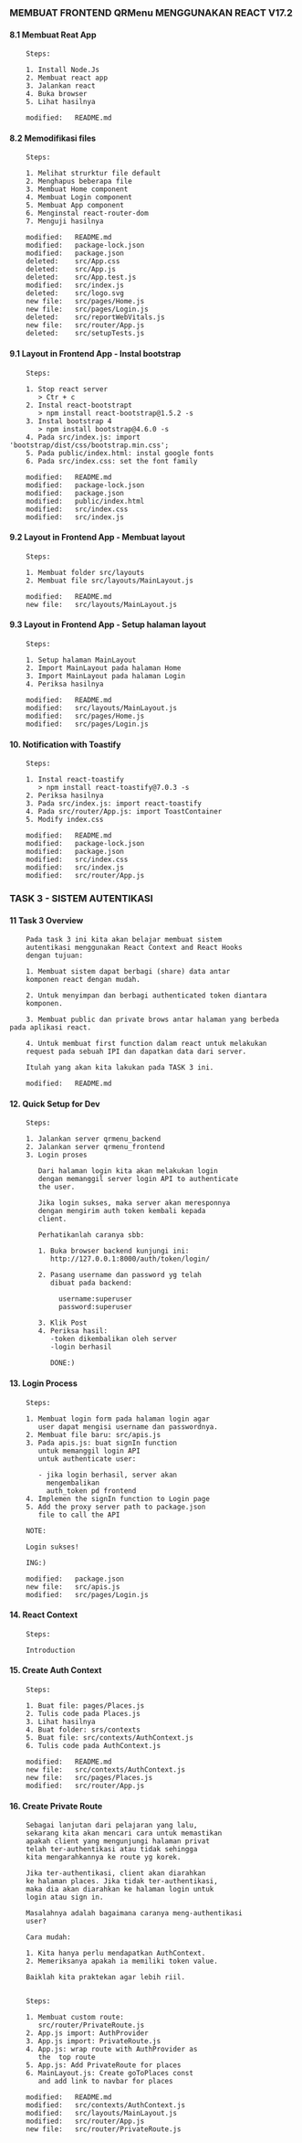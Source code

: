 ### MEMBUAT FRONTEND QRMenu MENGGUNAKAN REACT V17.2

#### 8.1 Membuat Reat App

        Steps:

        1. Install Node.Js
        2. Membuat react app
        3. Jalankan react
        4. Buka browser
        5. Lihat hasilnya

        modified:   README.md

#### 8.2 Memodifikasi files

        Steps:

        1. Melihat strurktur file default
        2. Menghapus beberapa file
        3. Membuat Home component
        4. Membuat Login component
        5. Membuat App component
        6. Menginstal react-router-dom
        7. Menguji hasilnya

        modified:   README.md
        modified:   package-lock.json
        modified:   package.json
        deleted:    src/App.css
        deleted:    src/App.js
        deleted:    src/App.test.js
        modified:   src/index.js
        deleted:    src/logo.svg
        new file:   src/pages/Home.js
        new file:   src/pages/Login.js
        deleted:    src/reportWebVitals.js
        new file:   src/router/App.js
        deleted:    src/setupTests.js

#### 9.1 Layout in Frontend App - Instal bootstrap

        Steps:

        1. Stop react server
           > Ctr + c
        2. Instal react-bootstrapt
           > npm install react-bootstrap@1.5.2 -s
        3. Instal bootstrap 4
           > npm install bootstrap@4.6.0 -s
        4. Pada src/index.js: import 'bootstrap/dist/css/bootstrap.min.css';
        5. Pada public/index.html: instal google fonts
        6. Pada src/index.css: set the font family

        modified:   README.md
        modified:   package-lock.json
        modified:   package.json
        modified:   public/index.html
        modified:   src/index.css
        modified:   src/index.js

#### 9.2 Layout in Frontend App - Membuat layout

        Steps:

        1. Membuat folder src/layouts
        2. Membuat file src/layouts/MainLayout.js

        modified:   README.md
        new file:   src/layouts/MainLayout.js

#### 9.3 Layout in Frontend App - Setup halaman layout

        Steps:

        1. Setup halaman MainLayout
        2. Import MainLayout pada halaman Home
        3. Import MainLayout pada halaman Login
        4. Periksa hasilnya

        modified:   README.md
        modified:   src/layouts/MainLayout.js
        modified:   src/pages/Home.js
        modified:   src/pages/Login.js

#### 10. Notification with Toastify

        Steps:

        1. Instal react-toastify
           > npm install react-toastify@7.0.3 -s
        2. Periksa hasilnya
        3. Pada src/index.js: import react-toastify
        4. Pada src/router/App.js: import ToastContainer
        5. Modify index.css

        modified:   README.md
        modified:   package-lock.json
        modified:   package.json
        modified:   src/index.css
        modified:   src/index.js
        modified:   src/router/App.js

### TASK 3 - SISTEM AUTENTIKASI

#### 11 Task 3 Overview

        Pada task 3 ini kita akan belajar membuat sistem
        autentikasi menggunakan React Context and React Hooks
        dengan tujuan:

        1. Membuat sistem dapat berbagi (share) data antar
        komponen react dengan mudah.

        2. Untuk menyimpan dan berbagi authenticated token diantara
        komponen.

        3. Membuat public dan private brows antar halaman yang berbeda pada aplikasi react.

        4. Untuk membuat first function dalam react untuk melakukan
        request pada sebuah IPI dan dapatkan data dari server.

        Itulah yang akan kita lakukan pada TASK 3 ini.

        modified:   README.md

#### 12. Quick Setup for Dev

        Steps:

        1. Jalankan server qrmenu_backend
        2. Jalankan server qrmenu_frontend
        3. Login proses

           Dari halaman login kita akan melakukan login
           dengan memanggil server login API to authenticate
           the user.

           Jika login sukses, maka server akan meresponnya
           dengan mengirim auth token kembali kepada
           client.

           Perhatikanlah caranya sbb:

           1. Buka browser backend kunjungi ini:
              http://127.0.0.1:8000/auth/token/login/

           2. Pasang username dan password yg telah
              dibuat pada backend:

                username:superuser
                password:superuser

           3. Klik Post
           4. Periksa hasil:
              -token dikembalikan oleh server
              -login berhasil

              DONE:)

#### 13. Login Process

        Steps:

        1. Membuat login form pada halaman login agar
           user dapat mengisi username dan passwordnya.
        2. Membuat file baru: src/apis.js
        3. Pada apis.js: buat signIn function
           untuk memanggil login API
           untuk authenticate user:

           - jika login berhasil, server akan
             mengembalikan
             auth_token pd frontend
        4. Implemen the signIn function to Login page
        5. Add the proxy server path to package.json
           file to call the API

        NOTE:

        Login sukses!

        ING:)

        modified:   package.json
        new file:   src/apis.js
        modified:   src/pages/Login.js



#### 14. React Context

        Steps:

        Introduction



#### 15. Create Auth Context

        Steps:

        1. Buat file: pages/Places.js
        2. Tulis code pada Places.js
        3. Lihat hasilnya
        4. Buat folder: srs/contexts
        5. Buat file: src/contexts/AuthContext.js
        6. Tulis code pada AuthContext.js

        modified:   README.md
        new file:   src/contexts/AuthContext.js
        new file:   src/pages/Places.js
        modified:   src/router/App.js



#### 16. Create Private Route

        Sebagai lanjutan dari pelajaran yang lalu,
        sekarang kita akan mencari cara untuk memastikan
        apakah client yang mengunjungi halaman privat
        telah ter-authentikasi atau tidak sehingga
        kita mengarahkannya ke route yg korek.

        Jika ter-authentikasi, client akan diarahkan
        ke halaman places. Jika tidak ter-authentikasi,
        maka dia akan diarahkan ke halaman login untuk
        login atau sign in.

        Masalahnya adalah bagaimana caranya meng-authentikasi
        user?

        Cara mudah:

        1. Kita hanya perlu mendapatkan AuthContext.
        2. Memeriksanya apakah ia memiliki token value.

        Baiklah kita praktekan agar lebih riil.


        Steps:

        1. Membuat custom route: 
           src/router/PrivateRoute.js
        2. App.js import: AuthProvider
        3. App.js import: PrivateRoute.js 
        4. App.js: wrap route with AuthProvider as
           the  top route
        5. App.js: Add PrivateRoute for places
        6. MainLayout.js: Create goToPlaces const
           and add link to navbar for places

        modified:   README.md
        modified:   src/contexts/AuthContext.js
        modified:   src/layouts/MainLayout.js
        modified:   src/router/App.js
        new file:   src/router/PrivateRoute.js





